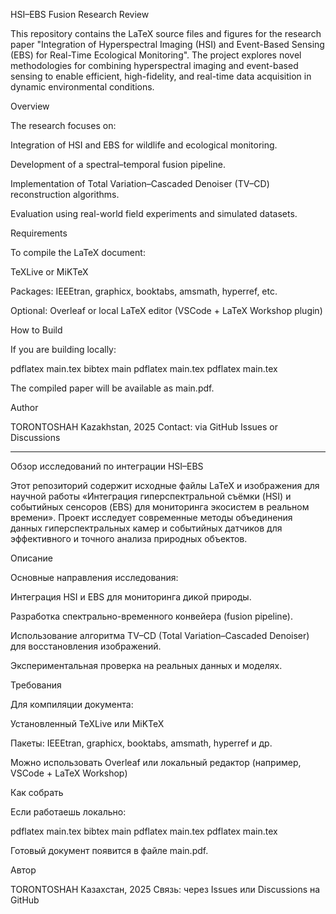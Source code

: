 HSI–EBS Fusion Research Review

This repository contains the LaTeX source files and figures for the research paper "Integration of Hyperspectral Imaging (HSI) and Event-Based Sensing (EBS) for Real-Time Ecological Monitoring".
The project explores novel methodologies for combining hyperspectral imaging and event-based sensing to enable efficient, high-fidelity, and real-time data acquisition in dynamic environmental conditions.

Overview

The research focuses on:

Integration of HSI and EBS for wildlife and ecological monitoring.

Development of a spectral–temporal fusion pipeline.

Implementation of Total Variation–Cascaded Denoiser (TV–CD) reconstruction algorithms.

Evaluation using real-world field experiments and simulated datasets.

Requirements

To compile the LaTeX document:

TeXLive or MiKTeX

Packages: IEEEtran, graphicx, booktabs, amsmath, hyperref, etc.

Optional: Overleaf or local LaTeX editor (VSCode + LaTeX Workshop plugin)

How to Build

If you are building locally:

pdflatex main.tex
bibtex main
pdflatex main.tex
pdflatex main.tex


The compiled paper will be available as main.pdf.

Author

TORONTOSHAH
Kazakhstan, 2025
Contact: via GitHub Issues or Discussions

------------------------------------------------------------------------------------------------------------------------------------------------------------------------------------------------------------------------------------------------------------

Обзор исследований по интеграции HSI–EBS

Этот репозиторий содержит исходные файлы LaTeX и изображения для научной работы «Интеграция гиперспектральной съёмки (HSI) и событийных сенсоров (EBS) для мониторинга экосистем в реальном времени».
Проект исследует современные методы объединения данных гиперспектральных камер и событийных датчиков для эффективного и точного анализа природных объектов.

Описание

Основные направления исследования:

Интеграция HSI и EBS для мониторинга дикой природы.

Разработка спектрально-временного конвейера (fusion pipeline).

Использование алгоритма TV–CD (Total Variation–Cascaded Denoiser) для восстановления изображений.

Экспериментальная проверка на реальных данных и моделях.

Требования

Для компиляции документа:

Установленный TeXLive или MiKTeX

Пакеты: IEEEtran, graphicx, booktabs, amsmath, hyperref и др.

Можно использовать Overleaf или локальный редактор (например, VSCode + LaTeX Workshop)

Как собрать

Если работаешь локально:

pdflatex main.tex
bibtex main
pdflatex main.tex
pdflatex main.tex


Готовый документ появится в файле main.pdf.

Автор

TORONTOSHAH
Казахстан, 2025
Связь: через Issues или Discussions на GitHub
